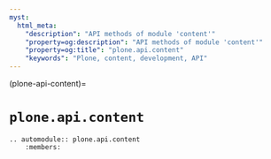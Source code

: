 ```yaml
---
myst:
  html_meta:
    "description": "API methods of module 'content'"
    "property=og:description": "API methods of module 'content'"
    "property=og:title": "plone.api.content"
    "keywords": "Plone, content, development, API"
---
```


(plone-api-content)=

# `plone.api.content`

```{eval-rst}
.. automodule:: plone.api.content
    :members:
```
